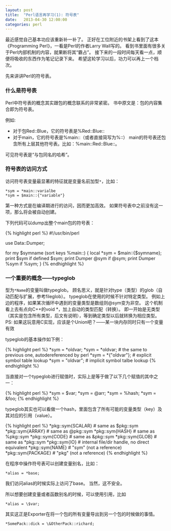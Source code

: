 ```yaml
---
layout: post
title:  "Perl语言再学习(1): 符号表"
date:   2013-04-30 12:00:00
categories: perl
---
```



最近感觉自己基本功应该重新补一补了。
正好在工位附近的书架上看到了这本《Programming Perl》，一看是Perl的作者Larry Wall写的。
看到书里面有很多关于Perl内部机制的内容，就果断将其“霸占”。
接下来的一段时间每天看一点，顺便将吸收的东西作为笔记记录下来。
希望这轮学习以后，功力可以再上一个档次。

先来讲讲Perl的符号表。

### 什么是符号表

Perl中符号表的概念其实跟包的概念联系的非常紧密。
书中原文是：包的内容集合即为符号表。

例如:

*	对于包Red::Blue，它的符号表是%Red::Blue::
*	对于main，它的符号表是%main::（或者直接简写为%::）
	main的符号表还包含所有上层其他符号表。比如：%main::Red::Blue::。

可见符号表是“与包同名的哈希”。

### 符号表的访问方式

访问符号表变量最显著的特征就是变量名前加型`*`，比如：

	*sym = *main::varialbe
	*sym = $main::{"variable"}

第一种方式是在编译期进行的访问，因而更加高效。
如果符号表中之前没有这一项，那么将会被自动创建。

下列代码可以dump出整个main包的符号表：

{% highlight perl %}
#!/usr/bin/perl

use Data::Dumper;

for my $symname (sort keys %main::) {
	local *sym = $main::{$symname};
	print $sym if defined $sym;
	print Dumper \@sym if @sym;
	print Dumper \%sym if %sym;
}
{% endhighlight %}


### 一个重要的概念——typeglob

型为`*Name`的变量叫做typeglob。
顾名思义，就是针对type（类型）的glob（自动匹配与扩展，参考fileglob）。
typeglob在使用的时候不针对特定类型。
例如上边的程序，如果某次循环中遇到的变量类型是数组则@sym变为非空。
这个机制看上去有点向C++的void *，加上自动的类型匹配（转换）。
即一开始是无类型（其实是包含所有类型，后文有说明），等到确定类型以后就转换为相应类型。
PS: 如果这玩意用C实现，应该是个Union吧？——某一块内存同时只有一个变量有效

typeglob的基本操作如下例：

{% highlight perl %}
*sym = *oldvar;
*sym = \*oldvar;    # the same to previous one, autodereferenced by perl
*sym = *{"oldvar"}; # explicit symbol table lookup
*sym = "oldvar";    # implicit symbol talbe lookup
{% endhighlight %}

当直接对一个typeglob进行赋值时，实际上是等于做了以下几个赋值的其中之一：

{% highlight perl %}
*sym = \$var;
*sym = \@arr;
*sym = \%hash;
*sym = \&foo;
{% endhighlight %}

typeglob其实也可以看做一个hash，里面包含了所有可能的变量类型（key）及其对应的引用（value）。

{% highlight perl %}
*pkg::sym{SCALAR}    # same as \$pkg::sym
*pkg::sym{ARRAY}     # same as \@pkg::sym
*pkg::sym{HASH}      # same as \%pkg::sym
*pkg::sym{CODE}      # same as \&pkg::sym
*pkg::sym{GLOB}      # same as \*pkg::sym
*pkg::sym{IO}        # internal file/dir handle, no direct equivalent
*pkg::sym{NAME}      # "sym" (not a reference)
*pkg::sym{PACKAGE}   # "pkg" (not a reference)
{% endhighlight %}

在程序中操作符号表可以创建变量别名，比如：

	*alias = *base;

我们访问alias的时候实际上访问了base。
当然，这不安全。

所以想要创建变量或者函数别名的时候，可以使用引用，比如

	*alias = \$var;

其实这正是Exporter在将一个包的所有变量导出到另一个包的时候做的事情。

	*SomePack::dick = \&OtherPack::richard;

